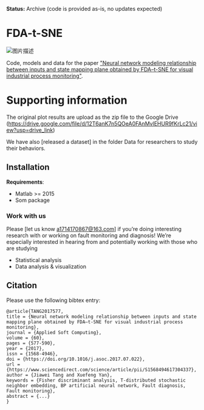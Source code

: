 **Status:** Archive (code is provided as-is, no updates expected)

# FDA-t-SNE

![图片描述](https://liange235.github.io/Intermediate-results/graphical_abstract_paper1.png)

Code, models and data for the paper ["Neural network modeling relationship between inputs and state mapping plane obtained by FDA–t-SNE for visual industrial process monitoring"](https://www.sciencedirect.com/science/article/abs/pii/S1568494617304337).

# Supporting information
The original plot results are upload as the zip file to the Google Drive
(https://drive.google.com/file/d/12T6anK7n5QOeA0FAnMvlEHUR9fKrLc21/view?usp=drive_link)

We have also [released a dataset] in the folder Data for researchers to study their behaviors.

## Installation

**Requirements**:
- Matlab >= 2015
- Som package

### Work with us

Please [let us know a1714170867@163.com] if you’re doing interesting research with or working on fault monitoring and diagnosis!  We’re especially interested in hearing from and potentially working with those who are studying
- Statistical analysis
- Data analysis & visualization

## Citation

Please use the following bibtex entry:
```
@article{TANG2017577,
title = {Neural network modeling relationship between inputs and state mapping plane obtained by FDA–t-SNE for visual industrial process monitoring},
journal = {Applied Soft Computing},
volume = {60},
pages = {577-590},
year = {2017},
issn = {1568-4946},
doi = {https://doi.org/10.1016/j.asoc.2017.07.022},
url = {https://www.sciencedirect.com/science/article/pii/S1568494617304337},
author = {Jiawei Tang and Xuefeng Yan},
keywords = {Fisher discriminant analysis, T-distributed stochastic neighbor embedding, BP artificial neural network, Fault diagnosis, Fault monitoring},
abstract = {...}
}
```

